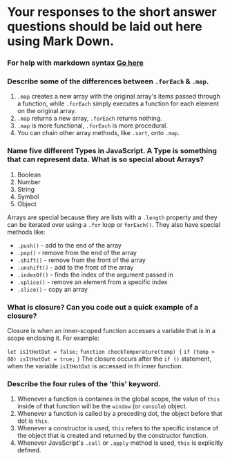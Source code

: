 # Your responses to the short answer questions should be laid out here using Mark Down.
### For help with markdown syntax [Go here](https://github.com/adam-p/markdown-here/wiki/Markdown-Cheatsheet)

### Describe some of the differences between `.forEach` & `.map`.
1. `.map` creates a new array with the original array's items passed through a function, while `.forEach` simply executes a function for each element on the original array.
2. `.map` returns a new array, `.forEach` returns nothing.
3. `.map` is more functional, `.forEach` is more procedural.
4. You can chain other array methods, like `.sort`, onto `.map`.

### Name five different Types in JavaScript. A Type is something that can represent data. What is so special about Arrays?
1. Boolean
2. Number
3. String
4. Symbol
5. Object

Arrays are special because they are lists with a `.length` property and they can be iterated over using a `.for` loop or `forEach()`. They also have special methods like:
* `.push()` - add to the end of the array
* `.pop()` - remove from the end of the array
* `.shift()` - remove from the front of the array
* `.unshift()` - add to the front of the array
* `.indexOf()` - finds the index of the argument passed in
* `.splice()` - remove an element from a specific index
* `.slice()` - copy an array

### What is closure? Can you code out a quick example of a closure?
Closure is when an inner-scoped function accesses a variable that is in a scope enclosing it.
For example:

`let isItHotOut = false;`
`function checkTemperature(temp) {`
    `if (temp > 80) isItHotOut = true;`
`}`
The closure occurs after the `if ()` statement, when the variable `isItHotOut` is accessed in th inner function.

### Describe the four rules of the 'this' keyword.
1. Whenever a function is containes in the global scope, the value of `this` inside of that function will be the `window` (or `console`) object.
2. Whenever a function is called by a preceding dot, the object before that dot is `this`.
3. Whenever a constructor is used, `this` refers to the specific instance of the object that is created and returned by the constructor function.
4. Whenever JavaScript's `.call` or `.apply` method is used, `this` is explicitly defined.